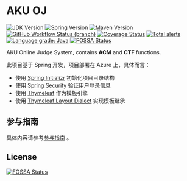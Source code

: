 # AKU OJ

![JDK Version](https://img.shields.io/badge/JDK-v1.8-blue)
![Spring Version](https://img.shields.io/badge/Spring-v2.2.6-blue)
![Maven Version](https://img.shields.io/badge/Maven-v3.6.1-blue)
[![GitHub Workflow Status (branch)](https://github.com/akusoft/akuoj/workflows/Build%20and%20deploy%20JAR%20app%20to%20Azure%20Web%20App%20-%20akuoj/badge.svg)](https://github.com/akusoft/akuoj/actions)
[![Coverage Status](https://coveralls.io/repos/github/akusoft/akuoj/badge.svg?branch=master)](https://coveralls.io/github/akusoft/akuoj?branch=master)
[![Total alerts](https://img.shields.io/lgtm/alerts/g/akusoft/akuoj.svg?logo=lgtm&logoWidth=18)](https://lgtm.com/projects/g/akusoft/akuoj/alerts/)
[![Language grade: Java](https://img.shields.io/lgtm/grade/java/g/akusoft/akuoj.svg?logo=lgtm&logoWidth=18)](https://lgtm.com/projects/g/akusoft/akuoj/context:java)
[![FOSSA Status](https://app.fossa.com/api/projects/git%2Bgithub.com%2Fakusoft%2Fakuoj.svg?type=shield)](https://app.fossa.com/projects/git%2Bgithub.com%2Fakusoft%2Fakuoj?ref=badge_shield)

AKU Online Judge System, contains **ACM** and **CTF** functions.

此项目基于 Spring 开发，项目部署在 Azure 上，具体而言：

- 使用 [Spring Initializr](https://start.spring.io/) 初始化项目目录结构
- 使用 [Spring Security](https://spring.io/projects/spring-security) 验证用户登录信息
- 使用 [Thymeleaf](https://www.thymeleaf.org/) 作为模板引擎
- 使用 [Thymeleaf Layout Dialect](https://github.com/ultraq/thymeleaf-layout-dialect) 实现模板继承

## 参与指南

具体内容请参考[参与指南](https://github.com/akusoft/akuoj/blob/dev/CONTRIBUTING.md) 。


## License
[![FOSSA Status](https://app.fossa.com/api/projects/git%2Bgithub.com%2Fakusoft%2Fakuoj.svg?type=large)](https://app.fossa.com/projects/git%2Bgithub.com%2Fakusoft%2Fakuoj?ref=badge_large)